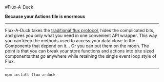 #Flux-A-Duck

**Because your Actions file is enormous**

---

Flux-A-Duck takes the [traditional flux protocol](https://facebook.github.io/flux/docs/overview.html), hides the complicated bits, and gives you only what you need in one convenient API wrapper. This way you can keep the methods used to access your data close to the Components that depend on it... Or you can put them on the moon. The point is that you can break your store functions and actions into bite sized components that go anywhere while retaining the single event loop style of Flux. 

---

    npm install flux-a-duck 

